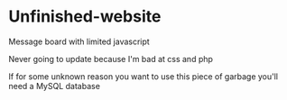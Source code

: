 # Unfinished-website
Message board with limited javascript

Never going to update because I'm bad at css and php

If for some unknown reason you want to use this piece of garbage you'll need a MySQL database
